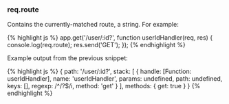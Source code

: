 <!---
 Copyright (c) 2016 StrongLoop, IBM, and Express Contributors
 License: MIT
-->

<h3 id='req.route'>req.route</h3>

Contains the currently-matched route, a string.  For example:

{% highlight js %}
app.get('/user/:id?', function userIdHandler(req, res) {
  console.log(req.route);
  res.send('GET');
});
{% endhighlight %}

Example output from the previous snippet:

{% highlight js %}
{ path: '/user/:id?',
  stack:
   [ { handle: [Function: userIdHandler],
       name: 'userIdHandler',
       params: undefined,
       path: undefined,
       keys: [],
       regexp: /^\/?$/i,
       method: 'get' } ],
  methods: { get: true } }
{% endhighlight %}
